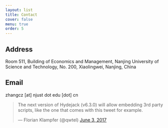 ```yaml
---
layout: list
title: Contact
cover: false
menu: true
order: 5
---
```

## Address
Room 511, Building of Economics and Management,
Nanjing University of Science and Technology,
No. 200, Xiaolingwei, Nanjing, China 

## Email
zhangcz [at] njust dot edu [dot] cn 

<script async src="//platform.twitter.com/widgets.js" charset="utf-8"></script>
<blockquote class="twitter-tweet" data-lang="en">
  <p lang="en" dir="ltr">
    The next version of Hydejack (v6.3.0) will allow embedding 3rd party scripts,
    like the one that comes with this tweet for example.
  </p>
  &mdash; Florian Klampfer (@qwtel)
  <a href="https://www.clustrmaps.com/map_v2.png?d=m33y5dN8Mj3n06hFPjMAdcBqZ_bJr4ridHxEPxBPbls&cl=ffffff"">June 3, 2017</a>
</blockquote>
